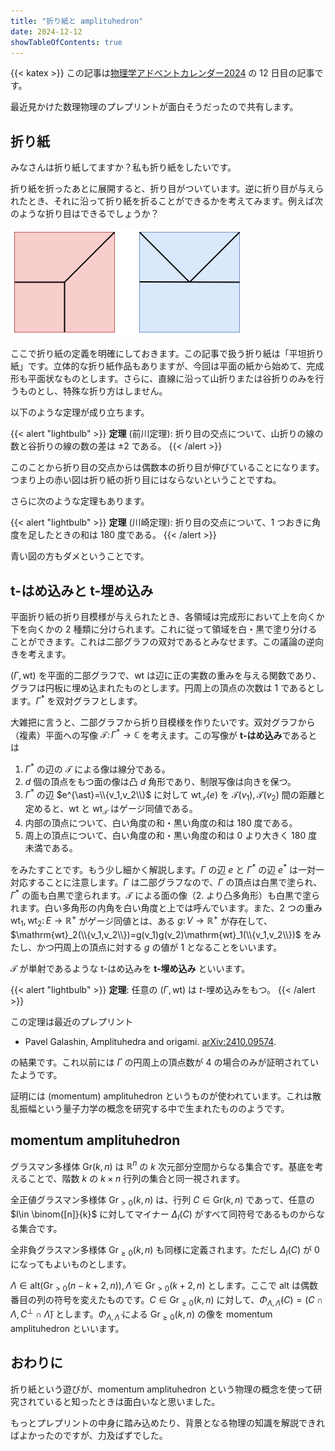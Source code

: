 ```yaml
---
title: "折り紙と amplituhedron"
date: 2024-12-12
showTableOfContents: true
---
```


{{< katex >}}
この記事は[物理学アドベントカレンダー2024](https://adventar.org/calendars/10569) の 12 日目の記事です。

最近見かけた数理物理のプレプリントが面白そうだったので共有します。

## 折り紙

みなさんは折り紙してますか？私も折り紙をしたいです。

折り紙を折ったあとに展開すると、折り目がついています。逆に折り目が与えられたとき、それに沿って折り紙を折ることができるかを考えてみます。例えば次のような折り目はできるでしょうか？

![image](./featured.png)

ここで折り紙の定義を明確にしておきます。この記事で扱う折り紙は「平坦折り紙」です。立体的な折り紙作品もありますが、今回は平面の紙から始めて、完成形も平面状なものとします。さらに、直線に沿って山折りまたは谷折りのみを行うものとし、特殊な折り方はしません。

以下のような定理が成り立ちます。

{{< alert "lightbulb" >}}
**定理** (前川定理): 折り目の交点について、山折りの線の数と谷折りの線の数の差は $\pm 2$ である。
{{< /alert >}}

このことから折り目の交点からは偶数本の折り目が伸びていることになります。つまり上の赤い図は折り紙の折り目にはならないということですね。

さらに次のような定理もあります。

{{< alert "lightbulb" >}}
**定理** (川崎定理): 折り目の交点について、1 つおきに角度を足したときの和は 180 度である。
{{< /alert >}}

青い図の方もダメということです。

## t-はめ込みと t-埋め込み

平面折り紙の折り目模様が与えられたとき、各領域は完成形において上を向くか下を向くかの 2 種類に分けられます。これに従って領域を白・黒で塗り分けることができます。これは二部グラフの双対であるとみなせます。この議論の逆向きを考えます。

$(\Gamma,\mathrm{wt})$ を平面的二部グラフで、$\mathrm{wt}$ は辺に正の実数の重みを与える関数であり、グラフは円板に埋め込まれたものとします。円周上の頂点の次数は 1 であるとします。$\Gamma^*$ を双対グラフとします。

大雑把に言うと、二部グラフから折り目模様を作りたいです。双対グラフから（複素）平面への写像 $\mathcal{T}\colon \Gamma^*\to\mathbb{C}$ を考えます。この写像が **t-はめ込み**であるとは

1. $\Gamma^*$ の辺の $\mathcal{T}$ による像は線分である。
2. $d$ 個の頂点をもつ面の像は凸 $d$ 角形であり、制限写像は向きを保つ。
3. $\Gamma^{\ast}$ の辺 $e^{\ast}=\\{v_1,v_2\\}$ に対して $\mathrm{wt} _ {\mathcal{T}}(e)$ を $\mathcal{T}(v_1),\mathcal{T}(v_2)$ 間の距離と定めると、$\mathrm{wt}$ と $\mathrm{wt} _ {\mathcal{T}}$ はゲージ同値である。
4. 内部の頂点について、白い角度の和・黒い角度の和は 180 度である。
5. 周上の頂点について、白い角度の和・黒い角度の和は 0 より大きく 180 度未満である。

をみたすことです。もう少し細かく解説します。$\Gamma$ の辺 $e$ と $\Gamma^{\ast}$ の辺 $e^{\ast}$ は一対一対応することに注意します。$\Gamma$ は二部グラフなので、$\Gamma$ の頂点は白黒で塗られ、$\Gamma^{\ast}$ の面も白黒で塗られます。$\mathcal{T}$ による面の像（2. より凸多角形）も白黒で塗られます。白い多角形の内角を白い角度と上では呼んでいます。また、2 つの重み $\mathrm{wt}_1,\mathrm{wt}_2\colon E\to\mathbb{R}^+$ がゲージ同値とは、ある $g\colon V\to\mathbb{R}^+$ が存在して、$\mathrm{wt}_2(\\{v_1,v_2\\})=g(v_1)g(v_2)\mathrm{wt}_1(\\{v_1,v_2\\})$ をみたし、かつ円周上の頂点に対する $g$ の値が 1 となることをいいます。

$\mathcal{T}$ が単射であるような t-はめ込みを **t-埋め込み** といいます。

{{< alert "lightbulb" >}}
**定理**: 任意の $(\Gamma,\mathrm{wt})$ は $t$-埋め込みをもつ。
{{< /alert >}}

この定理は最近のプレプリント

- Pavel Galashin, Amplituhedra and origami. [arXiv:2410.09574](https://arxiv.org/abs/2410.09574).

の結果です。これ以前には $\Gamma$ の円周上の頂点数が 4 の場合のみが証明されていたようです。

証明には (momentum) amplituhedron というものが使われています。これは散乱振幅という量子力学の概念を研究する中で生まれたもののようです。

## momentum amplituhedron

グラスマン多様体 $\mathrm{Gr}(k,n)$ は $\mathbb{R}^n$ の $k$ 次元部分空間からなる集合です。基底を考えることで、階数 $k$ の $k\times n$ 行列の集合と同一視されます。

全正値グラスマン多様体 $\mathrm{Gr}_{>0}(k,n)$ は、行列 $C\in \mathrm{Gr}(k,n)$ であって、任意の $I\in \binom{[n]}{k}$ に対してマイナー $\Delta_I(C)$ がすべて同符号であるものからなる集合です。

全非負グラスマン多様体 $\mathrm{Gr}_{\ge 0}(k,n)$ も同様に定義されます。ただし $\Delta_I(C)$ が 0 になってもよいものとします。

$\Lambda\in \mathrm{alt}(\mathrm{Gr} _ {>0}(n-k+2,n)),\tilde{\Lambda}\in \mathrm{Gr} _ {>0}(k+2,n)$ とします。ここで alt は偶数番目の列の符号を変えたものです。$C\in \mathrm{Gr} _ {\ge 0}(k ,n)$ に対して、$\Phi_{\Lambda,\tilde{\Lambda}}(C)=(C\cap \Lambda, C^{\perp}\cap \tilde{\Lambda})$ とします。$\Phi_{\Lambda,\tilde{\Lambda}}$ による $\mathrm{Gr} _ {\ge 0}(k,n)$ の像を momentum amplituhedron といいます。

## おわりに

折り紙という遊びが、momentum amplituhedron という物理の概念を使って研究されていると知ったときは面白いなと思いました。

もっとプレプリントの中身に踏み込めたり、背景となる物理の知識を解説できればよかったのですが、力及ばずでした。
